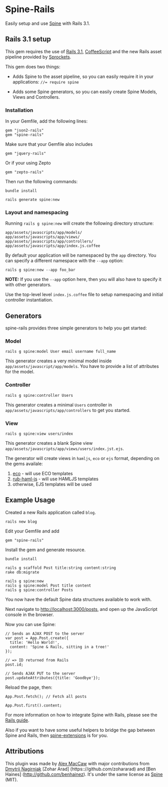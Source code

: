 # Spine-Rails

Easily setup and use [Spine](http://spinejs.com) with Rails 3.1.

## Rails 3.1 setup

This gem requires the use of [Rails 3.1](http://rubyonrails.org), [CoffeeScript](http://jashkenas.github.com/coffee-script/) and the new Rails asset pipeline provided by [Sprockets](http://getsprockets.org).

This gem does two things:

* Adds Spine to the asset pipeline, so you can easily require it in your applications: `//= require spine`

* Adds some Spine generators, so you can easily create Spine Models, Views and Controllers.

### Installation

In your Gemfile, add the following lines:

    gem "json2-rails"
    gem "spine-rails"

Make sure that your Gemfile also includes

    gem "jquery-rails"
    
Or if your using Zepto

    gem "zepto-rails"

Then run the following commands:

    bundle install

    rails generate spine:new

### Layout and namespacing

Running `rails g spine:new` will create the following directory structure:

    app/assets/javascripts/app/models/
    app/assets/javascripts/app/views/
    app/assets/javascripts/app/controllers/
    app/assets/javascripts/app/index.js.coffee

By default your application will be namespaced by the `app` directory. You can specify a different namespace with the `--app` option:

    rails g spine:new --app foo_bar

**NOTE:** If you use the `--app` option here, then you will also have to specify it with other generators.

Use the top-level level `index.js.coffee` file to setup namespacing and initial controller instantiation.

## Generators

spine-rails provides three simple generators to help you get started:

### Model

    rails g spine:model User email username full_name

This generator creates a very minimal model inside `app/assets/javascript/app/models`. You have to provide a list of attributes for the model.

### Controller

    rails g spine:controller Users

This generator creates a minimal `Users` controller in `app/assets/javascripts/app/controllers` to get you started.

### View

    rails g spine:view users/index

This generator creates a blank Spine view `app/assets/javascripts/app/views/users/index.jst.ejs`.

The generator will create views in `hamljs`, `eco` or `ejs` format, depending on the gems availale:

1. [eco](https://github.com/sstephenson/eco) - will use ECO templates
2. [rub-haml-js](https://github.com/dnagir/ruby-haml-js) - will use HAMLJS templates
3. otherwise, EJS templates will be used

## Example Usage

Created a new Rails application called `blog`.

    rails new blog

Edit your Gemfile and add

    gem "spine-rails"

Install the gem and generate resource.

    bundle install

    rails g scaffold Post title:string content:string
    rake db:migrate

    rails g spine:new
    rails g spine:model Post title content
    rails g spine:controller Posts

You now have the default Spine data structures available to work with.

Next navigate to [http://localhost:3000/posts](http://localhost:3000/posts), and open up the JavaScript console in the browser.

Now you can use Spine:

    // Sends an AJAX POST to the server
    var post = App.Post.create({
      title: 'Hello World!',
      content: 'Spine & Rails, sitting in a tree!'
    });

    // => ID returned from Rails
    post.id;

    // Sends AJAX PUT to the server
    post.updateAttributes({title: 'Goodbye'});

Reload the page, then:

    App.Post.fetch(); // Fetch all posts

    App.Post.first().content;

For more information on how to integrate Spine with Rails, please see the [Rails guide](http://spinejs.com/docs/rails).

Also if you want to have some useful helpers to bridge the gap between Spine and Rails, then [spine-extensions](https://github.com/dnagir/spine-extensions) is for you.

## Attributions

This plugin was made by [Alex MacCaw](http://alexmaccaw.co.uk) with major contributions from [Dmytrii Nagirniak](https://github.com/dnagir) [Zohar Arad] (https:://github.com/zohararad) and [Ben Haines] (http://github.com/benhainez). It's under the same license as [Spine](http://spinejs.com) (MIT).
